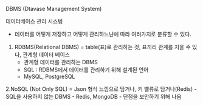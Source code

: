 DBMS (Dtavase Management System)

데이터베이스 관리 시스템
- 데이터를 어떻게 저장하고 어떻게 관리하느냔에 따라 여러가지로 분류할 수 있다.

1. RDBMS(Relational DBMS) = table(표)로 관리하는 것, 표끼리 관계를 지을 수 있다, 관계형 데이터 베이스
    - 관계형 데이터를 관리하는 DBMS
    - SQL : RDBMS에서 데이터를 관리하기 위해 설계된 언어
    - MySQL, PostgreSQL 

2.NoSQL (Not Only SQL) = Json 형식 느낌으로 담거나, 키 벨류로 담거나(Redis) 
    - SQL을 사용하지 않는 DBMS
    - Redis, MongoDB
    - 단점을 보안하기 위해 나옴